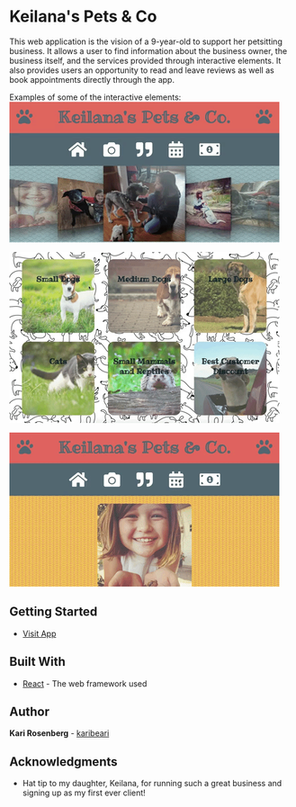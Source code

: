 # Keilana's Pets & Co 
This web application is the vision of a 9-year-old to support her petsitting business.  It allows a user to find information about the business owner, the business itself, and the services provided through interactive elements.  It also provides users an opportunity to read and leave reviews as well as book appointments directly through the app.  

Examples of some of the interactive elements:
![Image Slideshow](./slideshow.gif)

![Services Menu](./services.gif)

![Booking Calendar](./calendar.gif)

## Getting Started

* [Visit App](https://keilanapetsandco.netlify.com/)

## Built With

* [React](http://www.reactjs.org/) - The web framework used

## Author

**Kari Rosenberg** - [karibeari](https://github.com/karibeari)

## Acknowledgments

* Hat tip to my daughter, Keilana, for running such a great business and signing up as my first ever client!  

